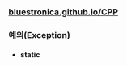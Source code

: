 ### [bluestronica.github.io/CPP](https://bluestronica.github.io/CPP)

### 예외(Exception)
- #### static